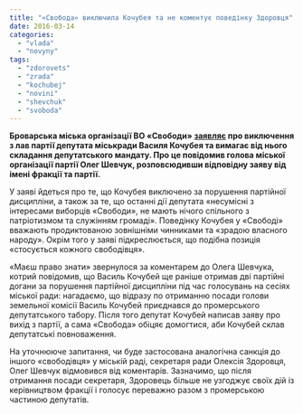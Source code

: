 ```yaml
---
title: "«Свобода» виключила Кочубея та не коментує поведінку Здоровця"
date: 2016-03-14
categories: 
  - "vlada"
  - "novyny"
tags: 
  - "zdorovets"
  - "zrada"
  - "kochubej"
  - "novini"
  - "shevchuk"
  - "svoboda"
---
```


**Броварська міська організації ВО «Свободи» [заявляє](https://mpz.brovary.org/zayava-vo-svoboda-pro-vyklyuchennya-z-partiyi-deputata-v-kochubeya/) про виключення з лав партії депутата міськради Василя Кочубея та вимагає від нього складання депутатського мандату. Про це повідомив голова міської організації партії Олег Шевчук, розповсюдивши відповідну заяву від імені фракції та партії.**

У заяві йдеться про те, що Кочубея виключено за порушення партійної дисципліни, а також за те, що останні дії депутата «несумісні з інтересами виборців «Свободи», не мають нічого спільного з патріотизмом та служінням громаді». Поведінку Кочубея у «Свободі» вважають продиктованою зовнішніми чинниками та «зрадою власного народу». Окрім того у заяві підкреслюється, що подібна позиція «стосується кожного свободівця».

«Маєш право знати» звернулося за коментарем до Олега Шевчука, котрий повідомив, що Василь Кочубей ще раніше отримав дві партійні догани за порушення партійної дисципліни під час голосувань на сесіях міської ради: нагадаємо, що відразу по отриманню посади голови земельної комісії Василь Кочубей приєднався до промерського депутатського табору. Після того депутат Кочубей написав заяву про вихід з партії, а сама «Свобода» обіцяє домогтися, аби Кочубей склав депутатські повноваження.

На уточнююче запитання, чи буде застосована аналогічна санкція до іншого «свободівця» у міській раді, секретаря ради Олексія Здоровця, Олег Шевчук відмовився від коментарів. Зазначимо, що після отримання посади секретаря, Здоровець більше не узгоджує своїх дій із керівництвом фракції і голосує переважно разом з промерською частиною депутатів.
